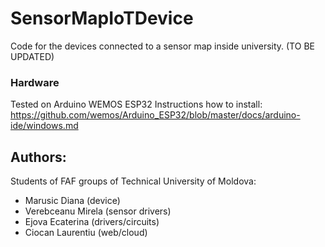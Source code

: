 # SensorMapIoTDevice

Code for the devices connected to a sensor map inside university.
(TO BE UPDATED)

### Hardware
Tested on Arduino WEMOS ESP32
Instructions how to install:
https://github.com/wemos/Arduino_ESP32/blob/master/docs/arduino-ide/windows.md

## Authors:
Students of FAF groups of Technical University of Moldova:
- Marusic Diana (device)
- Verebceanu Mirela (sensor drivers)
- Ejova Ecaterina (drivers/circuits)
- Ciocan Laurentiu (web/cloud)
